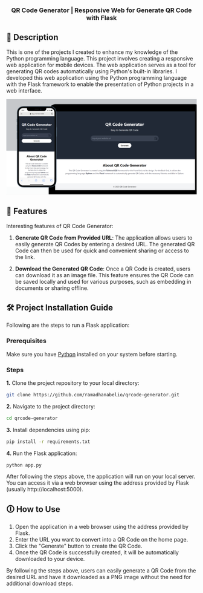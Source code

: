 <div id="start-of-content" align="center">

### QR Code Generator | Responsive Web for Generate QR Code with Flask

</div>

## 📙 Description

This is one of the projects I created to enhance my knowledge of the Python programming language. This project involves creating a responsive web application for mobile devices. The web application serves as a tool for generating QR codes automatically using Python's built-in libraries. I developed this web application using the Python programming language with the Flask framework to enable the presentation of Python projects in a web interface.

![QR Code Generator Thumbnail](static/img/Thumbnail.png)

## 📖 Features

Interesting features of QR Code Generator:

1. **Generate QR Code from Provided URL**: The application allows users to easily generate QR Codes by entering a desired URL. The generated QR Code can then be used for quick and convenient sharing or access to the link.
   
3. **Download the Generated QR Code**: Once a QR Code is created, users can download it as an image file. This feature ensures the QR Code can be saved locally and used for various purposes, such as embedding in documents or sharing offline.

## 🛠️ Project Installation Guide

Following are the steps to run a Flask application:

### Prerequisites

Make sure you have [Python](https://www.python.org/downloads/) installed on your system before starting.

### Steps

**1.** Clone the project repository to your local directory:

```bash
git clone https://github.com/ramadhanabelio/qrcode-generator.git
```

**2.** Navigate to the project directory:

```bash
cd qrcode-generator
```

**3.** Install dependencies using pip:

```bash
pip install -r requirements.txt
```

**4.** Run the Flask application:

```bash
python app.py
```

After following the steps above, the application will run on your local server. You can access it via a web browser using the address provided by Flask (usually http://localhost:5000).

## 🛈 How to Use

1. Open the application in a web browser using the address provided by Flask.
2. Enter the URL you want to convert into a QR Code on the home page.
3. Click the "Generate" button to create the QR Code.
4. Once the QR Code is successfully created, it will be automatically downloaded to your device.

By following the steps above, users can easily generate a QR Code from the desired URL and have it downloaded as a PNG image without the need for additional download steps.
